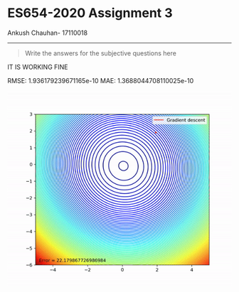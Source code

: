 # ES654-2020 Assignment 3

Ankush Chauhan- 17110018

------

> Write the answers for the subjective questions here

IT IS WORKING FINE 



RMSE:  1.936179239671165e-10
MAE:  1.3688044708110025e-10

![Contour](q9.gif)<br/>
